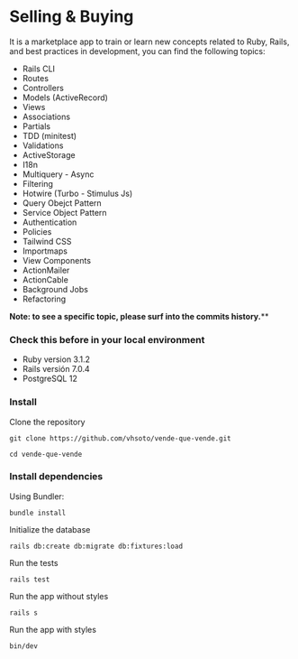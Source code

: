 # Selling & Buying
It is a marketplace app to train or learn new concepts related to Ruby, Rails, and best practices in development, you can find the following topics:

- Rails CLI
- Routes
- Controllers
- Models (ActiveRecord)
- Views
- Associations
- Partials
- TDD (minitest)
- Validations
- ActiveStorage
- I18n
- Multiquery - Async
- Filtering
- Hotwire (Turbo - Stimulus Js)
- Query Obejct Pattern
- Service Object Pattern
- Authentication
- Policies
- Tailwind CSS
- Importmaps
- View Components
- ActionMailer
- ActionCable
- Background Jobs
- Refactoring

**Note: to see a specific topic, please surf into the commits history.****

### Check this before in your local environment
- Ruby version 3.1.2
- Rails versión 7.0.4
- PostgreSQL 12

### Install
Clone the repository

`git clone https://github.com/vhsoto/vende-que-vende.git`

`cd vende-que-vende`

### Install dependencies

Using Bundler:

`bundle install`

Initialize the database

`rails db:create db:migrate db:fixtures:load`

Run the tests

`rails test`

Run the app without styles

`rails s`

Run the app with styles

`bin/dev`


